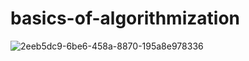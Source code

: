 # basics-of-algorithmization
![2eeb5dc9-6be6-458a-8870-195a8e978336](https://github.com/lplnshka/basics-of-algorithmization/assets/144005518/8c0ed81b-1f73-4e73-9aea-a7b3c1f1ed43)
